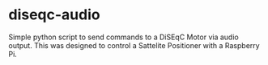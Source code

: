 # diseqc-audio
Simple python script to send commands to a DiSEqC Motor via audio output. This was designed to control a Sattelite Positioner with a Raspberry Pi.
